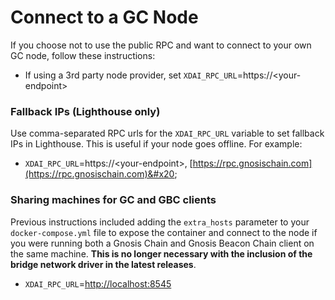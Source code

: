 # Connect to a GC Node

If you choose not to use the public RPC and want to connect to your own GC node, follow these instructions:

* If using a 3rd party node provider, set `XDAI_RPC_URL`=https://\<your-endpoint>&#x20;

### **Fallback IPs (Lighthouse only)**

Use comma-separated RPC urls for the `XDAI_RPC_URL` variable to set fallback IPs in Lighthouse. This is useful if your node goes offline. For example:

* `XDAI_RPC_URL`=https://\<your-endpoint>, [https://rpc.gnosischain.com](https://rpc.gnosischain.com)&#x20;

### **Sharing machines for GC and GBC clients**

Previous instructions included adding the `extra_hosts` parameter to your `docker-compose.yml` file to expose the container and connect to the node if you were running both a Gnosis Chain and Gnosis Beacon Chain client on the same machine.  **This is no longer necessary with the inclusion of the bridge network driver in the latest releases**.

* `XDAI_RPC_URL`=[http://localhost:8545](http://localhost:8545)
